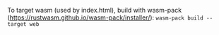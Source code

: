 To target wasm (used by index.html), build with wasm-pack (https://rustwasm.github.io/wasm-pack/installer/): `wasm-pack build --target web`
